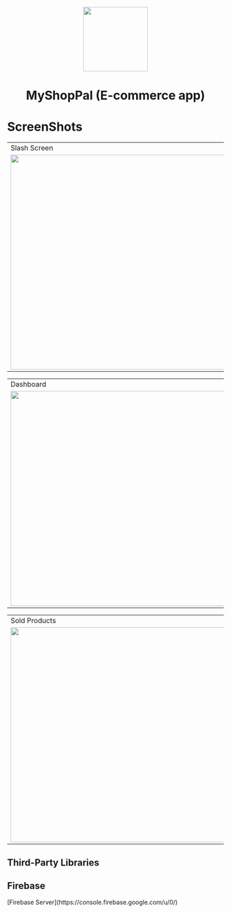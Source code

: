 

<p align="center">
  <img src="https://user-images.githubusercontent.com/81689972/124975747-f7d48080-e04b-11eb-8600-90dc89b3c652.png" width=150/>
  <h1 align="center">MyShopPal (E-commerce app)</h1>

</p>

# ScreenShots

<table>
  <tr>
    <td>Slash Screen</td>
     <td>Login Screen</td>
     <td>Register Screen</td>
  </tr>
  <tr>
    <td><img src="https://user-images.githubusercontent.com/81689972/124970978-4b43d000-e046-11eb-8824-cc1e7c4698ba.jpg" width=500 ></td>
    <td><img src="https://user-images.githubusercontent.com/81689972/124973786-9e6b5200-e049-11eb-86c9-0a5544508207.jpg" width=500 ></td>
    <td><img src="https://user-images.githubusercontent.com/81689972/124971051-5eef3680-e046-11eb-9bb6-48b56f47422c.jpg" width=500 ></td>
  </tr>
 </table>
 
 <table>
  <tr>
    <td>Dashboard</td>
     <td>Products Screen</td>
     <td>Oders Screen</td>
  </tr>
  <tr>
    <td><img src="https://user-images.githubusercontent.com/81689972/124971095-69113500-e046-11eb-99b5-7a818dd73681.jpg" width=500></td>
    <td><img src="https://user-images.githubusercontent.com/81689972/124971125-73333380-e046-11eb-8ca3-3c43cdc817e3.jpg" width=500></td>
    <td><img src="https://user-images.githubusercontent.com/81689972/124971164-7fb78c00-e046-11eb-8f54-3f1330dbc27a.jpg" width=500></td>
  </tr>
 </table>
 
  <table>
  <tr>
    <td>Sold Products</td>
     <td>My Cart</td>
     <td>Checkout Screen</td>
  </tr>
  <tr>
    <td><img src="https://user-images.githubusercontent.com/81689972/124971227-8f36d500-e046-11eb-9033-405d1228f210.jpg" width=500></td>
    <td><img src="https://user-images.githubusercontent.com/81689972/124971266-9bbb2d80-e046-11eb-8716-598b7c312e97.jpg" width=500></td>
    <td><img src="https://user-images.githubusercontent.com/81689972/124971301-a4136880-e046-11eb-8e5d-2b670baf81f0.jpg" width=500></td>
  </tr>
 </table>
 
 ## Third-Party Libraries
 <h2>Firebase</h2>
 [Firebase Server](https://console.firebase.google.com/u/0/)


